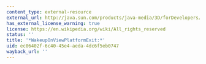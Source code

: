 ```yaml
---
content_type: external-resource
external_url: http://java.sun.com/products/java-media/3D/forDevelopers/J3D_1_2_API/j3dapi/javax/media/j3d/WakeupOnViewPlatformExit.html
has_external_license_warning: true
license: https://en.wikipedia.org/wiki/All_rights_reserved
status: ''
title: '*WakeupOnViewPlatformExit:*'
uid: ec06402f-6c40-45e4-aeda-4dc6f5eb0747
wayback_url: ''
---
```


